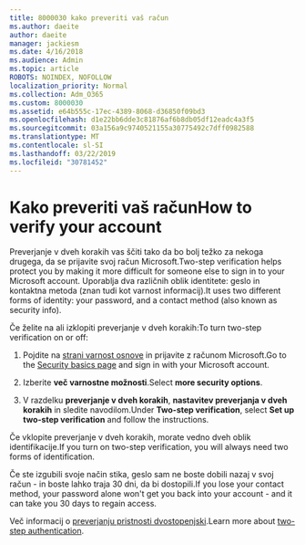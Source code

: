 ```yaml
---
title: 8000030 kako preveriti vaš račun
ms.author: daeite
author: daeite
manager: jackiesm
ms.date: 4/16/2018
ms.audience: Admin
ms.topic: article
ROBOTS: NOINDEX, NOFOLLOW
localization_priority: Normal
ms.collection: Adm_O365
ms.custom: 8000030
ms.assetid: e64b555c-17ec-4389-8068-d36850f09bd3
ms.openlocfilehash: d1e22bb6dde3c81876af6b8db05df12eadc4a3f5
ms.sourcegitcommit: 03a156a9c9740521155a30775492c7dff0982588
ms.translationtype: MT
ms.contentlocale: sl-SI
ms.lasthandoff: 03/22/2019
ms.locfileid: "30781452"
---
```

# <a name="how-to-verify-your-account"></a><span data-ttu-id="45d4d-102">Kako preveriti vaš račun</span><span class="sxs-lookup"><span data-stu-id="45d4d-102">How to verify your account</span></span>

<span data-ttu-id="45d4d-103">Preverjanje v dveh korakih vas ščiti tako da bo bolj težko za nekoga drugega, da se prijavite svoj račun Microsoft.</span><span class="sxs-lookup"><span data-stu-id="45d4d-103">Two-step verification helps protect you by making it more difficult for someone else to sign in to your Microsoft account.</span></span> <span data-ttu-id="45d4d-104">Uporablja dva različnih oblik identitete: geslo in kontaktna metoda (znan tudi kot varnost informacij).</span><span class="sxs-lookup"><span data-stu-id="45d4d-104">It uses two different forms of identity: your password, and a contact method (also known as security info).</span></span> 
  
<span data-ttu-id="45d4d-105">Če želite na ali izklopiti preverjanje v dveh korakih:</span><span class="sxs-lookup"><span data-stu-id="45d4d-105">To turn two-step verification on or off:</span></span>
  
1. <span data-ttu-id="45d4d-106">Pojdite na [strani varnost osnove](https://go.microsoft.com/fwlink/?linkid=842325) in prijavite z računom Microsoft.</span><span class="sxs-lookup"><span data-stu-id="45d4d-106">Go to the [Security basics page](https://go.microsoft.com/fwlink/?linkid=842325) and sign in with your Microsoft account.</span></span> 
    
2. <span data-ttu-id="45d4d-107">Izberite **več varnostne možnosti**.</span><span class="sxs-lookup"><span data-stu-id="45d4d-107">Select **more security options**.</span></span> 
    
3. <span data-ttu-id="45d4d-108">V razdelku **preverjanje v dveh korakih**, **nastavitev preverjanja v dveh korakih** in sledite navodilom.</span><span class="sxs-lookup"><span data-stu-id="45d4d-108">Under **Two-step verification**, select **Set up two-step verification** and follow the instructions.</span></span> 
    
<span data-ttu-id="45d4d-109">Če vklopite preverjanje v dveh korakih, morate vedno dveh oblik identifikacije.</span><span class="sxs-lookup"><span data-stu-id="45d4d-109">If you turn on two-step verification, you will always need two forms of identification.</span></span>
  
<span data-ttu-id="45d4d-110">Če ste izgubili svoje način stika, geslo sam ne boste dobili nazaj v svoj račun - in boste lahko traja 30 dni, da bi dostopili.</span><span class="sxs-lookup"><span data-stu-id="45d4d-110">If you lose your contact method, your password alone won't get you back into your account - and it can take you 30 days to regain access.</span></span> 
  
<span data-ttu-id="45d4d-111">Več informacij o [preverjanju pristnosti dvostopenjski](https://go.microsoft.com/fwlink/?linkid=872270).</span><span class="sxs-lookup"><span data-stu-id="45d4d-111">Learn more about [two-step authentication](https://go.microsoft.com/fwlink/?linkid=872270).</span></span>
  

